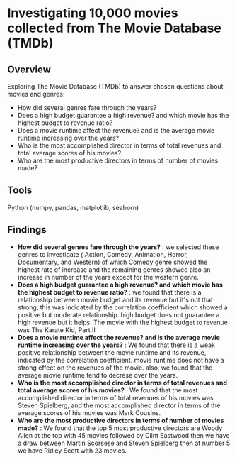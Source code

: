 #  Investigating 10,000 movies collected from The Movie Database (TMDb)

## Overview

Exploring The Movie Database (TMDb) to answer chosen questions about movies and genres:
- How did several genres fare through the years?
- Does a high budget guarantee a high revenue? and which movie has the highest budget to revenue ratio?
- Does a movie runtime affect the revenue? and is the average movie runtime increasing over the years?
- Who is the most accomplished director in terms of total revenues and total average scores of his movies?
- Who are the most productive directors in terms of number of movies made?

## Tools

Python (numpy, pandas, matplotlib, seaborn)

## Findings

- **How did several genres fare through the years?** : we selected these genres to investigate ( Action, Comedy, Animation, Horror, Documentary, and Western) of which Comedy genre showed the highest rate of increase and the remaining genres showed also an increase in number of the years except for the western genre.
- **Does a high budget guarantee a high revenue? and which movie has the highest budget to revenue ratio?** : we found that there is a relationship between movie budget and its revenue but it's not that strong, this was indicated by the correlation coefficient which showed a positive but moderate relationship. high budget does not guarantee a high revenue but it helps. The movie with the highest budget to revenue was The Karate Kid, Part II
- **Does a movie runtime affect the revenue? and is the average movie runtime increasing over the years?** : We found that there is a weak positive relationship between the movie runtime and its revenue, indicated by the correlation coefficient. movie runtime does not have a strong effect on the revenues of the movie. also, we found that the average movie runtime tend to decrese over the years.
- **Who is the most accomplished director in terms of total revenues and total average scores of his movies?** : We found that the most accomplished director in terms of total revenues of his movies was Steven Spielberg, and the most accomplished director in terms of the average scores of his movies was Mark Cousins.
- **Who are the most productive directors in terms of number of movies made?** : We found that the top 5 most productive directors are Woody Allen at the top with 45 movies followed by Clint Eastwood then we have a draw between Martin Scorsese and Steven Spielberg then at number 5 we have Ridley Scott with 23 movies.
